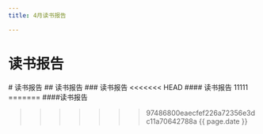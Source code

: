 ```yaml
---
title: 4月读书报告

---
```

<h1> 读书报告</h1>
# 读书报告
## 读书报告
### 读书报告
<<<<<<< HEAD
#### 读书报告
 11111
=======
####读书报告
 
>>>>>>> 97486800eaecfef226a72356e3dc11a70642788a
 {{ page.date }}

